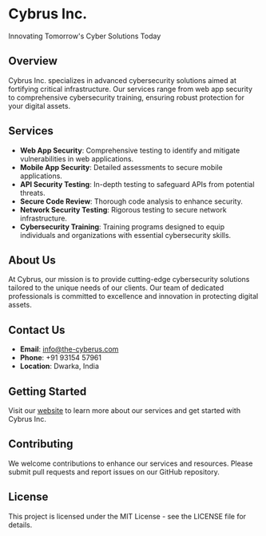 # Cybrus Inc.

Innovating Tomorrow's Cyber Solutions Today

## Overview
Cybrus Inc. specializes in advanced cybersecurity solutions aimed at fortifying critical infrastructure. Our services range from web app security to comprehensive cybersecurity training, ensuring robust protection for your digital assets.

## Services
- **Web App Security**: Comprehensive testing to identify and mitigate vulnerabilities in web applications.
- **Mobile App Security**: Detailed assessments to secure mobile applications.
- **API Security Testing**: In-depth testing to safeguard APIs from potential threats.
- **Secure Code Review**: Thorough code analysis to enhance security.
- **Network Security Testing**: Rigorous testing to secure network infrastructure.
- **Cybersecurity Training**: Training programs designed to equip individuals and organizations with essential cybersecurity skills.

## About Us
At Cybrus, our mission is to provide cutting-edge cybersecurity solutions tailored to the unique needs of our clients. Our team of dedicated professionals is committed to excellence and innovation in protecting digital assets.

## Contact Us
- **Email**: info@the-cyberus.com
- **Phone**: +91 93154 57961
- **Location**: Dwarka, India

## Getting Started
Visit our [website](https://cybrus-official.netlify.app/) to learn more about our services and get started with Cybrus Inc.

## Contributing
We welcome contributions to enhance our services and resources. Please submit pull requests and report issues on our GitHub repository.

## License
This project is licensed under the MIT License - see the LICENSE file for details.
